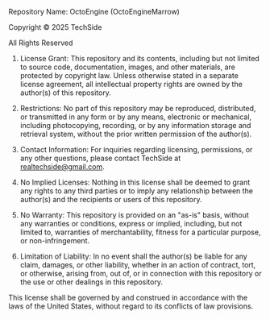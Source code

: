 Repository Name: OctoEngine (OctoEngineMarrow)

Copyright © 2025 TechSide

All Rights Reserved

1. License Grant:
   This repository and its contents, including but not limited to source code, documentation, images, and other materials, are protected by copyright law. Unless otherwise stated in a separate license agreement, all intellectual property rights are owned by the author(s) of this repository.

2. Restrictions:
   No part of this repository may be reproduced, distributed, or transmitted in any form or by any means, electronic or mechanical, including photocopying, recording, or by any information storage and retrieval system, without the prior written permission of the author(s).

3. Contact Information:
   For inquiries regarding licensing, permissions, or any other questions, please contact TechSide at realtechside@gmail.com.

4. No Implied Licenses:
   Nothing in this license shall be deemed to grant any rights to any third parties or to imply any relationship between the author(s) and the recipients or users of this repository.

5. No Warranty:
   This repository is provided on an "as-is" basis, without any warranties or conditions, express or implied, including, but not limited to, warranties of merchantability, fitness for a particular purpose, or non-infringement.

6. Limitation of Liability:
   In no event shall the author(s) be liable for any claim, damages, or other liability, whether in an action of contract, tort, or otherwise, arising from, out of, or in connection with this repository or the use or other dealings in this repository.

This license shall be governed by and construed in accordance with the laws of the United States, without regard to its conflicts of law provisions.
